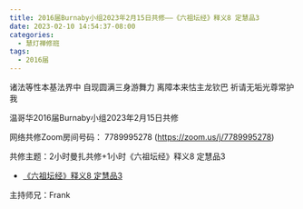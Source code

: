 ```yaml
---
title: 2016届Burnaby小组2023年2月15日共修——《六祖坛经》释义8 定慧品3
date: 2023-02-10 14:54:37-08:00
categories:
  - 慧灯禅修班
tags:
  - 2016届
---
```

诸法等性本基法界中 自现圆满三身游舞力 离障本来怙主龙钦巴 祈请无垢光尊常护我

温哥华2016届Burnaby小组2023年2月15日共修

网络共修Zoom房间号码： 7789995278 (<https://zoom.us/j/7789995278>)

共修主题：2小时曼扎共修+1小时《六祖坛经》释义8 定慧品3

* [《六祖坛经》释义8 定慧品3](https://www.youtube.com/watch?v=DgtuwfM3xQ0&t=3s)


主持师兄：Frank
